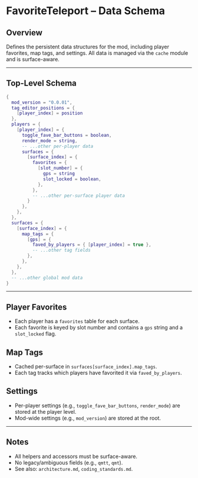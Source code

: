 # FavoriteTeleport – Data Schema

## Overview
Defines the persistent data structures for the mod, including player favorites, map tags, and settings. All data is managed via the `cache` module and is surface-aware.

---

## Top-Level Schema

```lua
{
  mod_version = "0.0.01",
  tag_editor_positions = {
    [player_index] = position
  },
  players = {
    [player_index] = {
      toggle_fave_bar_buttons = boolean,
      render_mode = string,
      -- ...other per-player data
      surfaces = {
        [surface_index] = {
          favorites = {
            [slot_number] = {
              gps = string
              slot_locked = boolean,
            },
          },
          -- ...other per-surface player data
        }
      },
    },
  },
  surfaces = {
    [surface_index] = {
      map_tags = {
        [gps] = {
          faved_by_players = { [player_index] = true },
          -- ...other tag fields
        },
      },
    },
  },
  -- ...other global mod data
}
```

---

## Player Favorites
- Each player has a `favorites` table for each surface.
- Each favorite is keyed by slot number and contains a `gps` string and a `slot_locked` flag.

## Map Tags
- Cached per-surface in `surfaces[surface_index].map_tags`.
- Each tag tracks which players have favorited it via `faved_by_players`.

## Settings
- Per-player settings (e.g., `toggle_fave_bar_buttons`, `render_mode`) are stored at the player level.
- Mod-wide settings (e.g., `mod_version`) are stored at the root.

---

## Notes
- All helpers and accessors must be surface-aware.
- No legacy/ambiguous fields (e.g., `qmtt`, `qmt`).
- See also: `architecture.md`, `coding_standards.md`.

